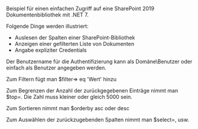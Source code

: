 Beispiel für einen einfachen Zugriff auf eine SharePoint 2019 Dokumentenbibliothek mit .NET 7.

Folgende Dinge werden illustriert:
   - Auslesen der Spalten einer SharePoint-Bibliothek
   - Anzeigen einer gefilterten Liste von Dokumenten
   - Angabe expliziter Credentials

Der Benutzername für die Authentifizierung kann als Domäne\Benutzer oder einfach als Benutzer angegeben werden.

Zum Filtern fügt man $filter=<Spalte>> eq 'Wert' hinzu

Zum Begrenzen der Anzahl der zurückgegebenen Einträge nimmt man $top=<Zahl>. Die Zahl muss kleiner oder gleich 5000 sein.

Zum Sortieren nimmt man $orderby <Spaltenname> asc oder desc

Zum Auswählen der zurückzugebenden Spalten nimmt man $select=<Spalte1>,<Spalte2> usw.

